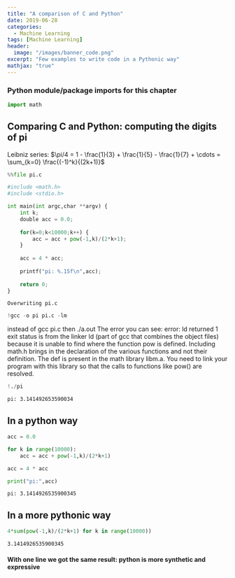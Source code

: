 ```yaml
---
title: "A comparison of C and Python"
date: 2019-06-28
categories:
  - Machine Learning
tags: [Machine Learning]
header:
  image: "/images/banner_code.png"
excerpt: "Few examples to write code in a Pythonic way"
mathjax: "true"
---
```



### Python module/package imports for this chapter


```python
import math
```

## Comparing C and Python: computing the digits of pi

Leibniz series: $\pi/4 = 1 - \frac{1}{3} + \frac{1}{5} - \frac{1}{7} + \cdots = \sum_{k=0} \frac{(-1)^k}{(2k+1)}$


```python
%%file pi.c

#include <math.h>
#include <stdio.h>

int main(int argc,char **argv) {
    int k;
    double acc = 0.0;
    
    for(k=0;k<10000;k++) {
        acc = acc + pow(-1,k)/(2*k+1);
    }
    
    acc = 4 * acc;
    
    printf("pi: %.15f\n",acc);
    
    return 0;
}
```

    Overwriting pi.c



```python
!gcc -o pi pi.c -lm
```

instead of gcc pi.c 
then ./a.out
The error you can see: error: ld returned 1 exit status is from the linker ld (part of gcc that combines the object files) because it is unable to find where the function pow is defined.
Including math.h brings in the declaration of the various functions and not their definition. The def is present in the math library libm.a. You need to link your program with this library so that the calls to functions like pow() are resolved.




```python
!./pi
```

    pi: 3.141492653590034


## In a python way


```python
acc = 0.0

for k in range(10000):
    acc = acc + pow(-1,k)/(2*k+1)

acc = 4 * acc

print("pi:",acc)
```

    pi: 3.1414926535900345


## In a more pythonic way


```python
4*sum(pow(-1,k)/(2*k+1) for k in range(10000))
```




    3.1414926535900345



#### With one line we got the same result: python is more synthetic and expressive


```python

```
